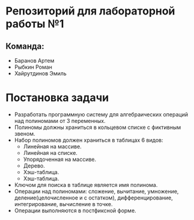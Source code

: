 # Репозиторий для лабораторной работы №1 

## Команда:
* Баранов Артем
* Рыбкин Роман
* Хайрутдинов Эмиль

# Постановка задачи
* Разработать программную систему для алгебраических операций над полиномами от 3 переменных.
* Полиномы должны храниться в кольцевом списке с фиктивным звеном.
* Набор полиномов должен храниться в таблицах 6 видов:
    * Линейная на массиве.
    * Линейная на списке.
    * Упорядоченная на массиве.
    * Дерево.
    * Хэш-таблица.
    * Хэш-таблица.
* Ключом для поиска в таблице является имя полинома.
* Операции над полиномами: сложение, вычитание, умножение, деление(целочисленное и с остатком), дифференцирование, интегрирование, вычисление в точке.
* Операции выполняются в постфиксной форме.


